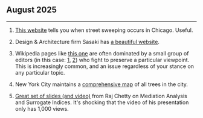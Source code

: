 ## August 2025

---

1. [This website](https://www.wethesweeple.com/) tells you when street sweeping occurs in Chicago. Useful.

2. Design & Architecture firm Sasaki has [a beautiful website](https://www.sasaki.com/).

3. Wikipedia pages like [this one](https://en.wikipedia.org/wiki/COVID-19_lab_leak_theory) are often dominated by a small group of editors (in this case: [1](https://sigma.toolforge.org/usersearch.py?name=Bon+courage&page=COVID-19+lab+leak+theory&max=500&server=enwiki), [2](https://sigma.toolforge.org/usersearch.py?name=TarnishedPath&page=COVID-19+lab+leak+theory&max=500&server=enwiki)) who fight to preserve a particular viewpoint. This is increasingly common, and an issue regardless of your stance on any particular topic.

4. New York City maintains a [comprehensive map](https://tree-map.nycgovparks.org/) of all trees in the city.

5. [Great set of slides (and video)](https://www.nber.org/conferences/si-2025-methods-lecture-uncovering-causal-mechanisms-mediation-analysis-and-surrogate-indices) from Raj Chetty on Mediation Analysis and Surrogate Indices. It's shocking that the video of his presentation only has 1,000 views.